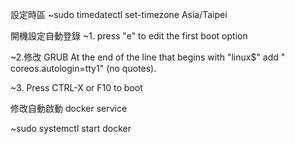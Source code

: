 設定時區
~sudo timedatectl set-timezone Asia/Taipei

開機設定自動登錄
~1. press "e" to edit the first boot option

~2.修改 GRUB
    At the end of the line that begins with "linux$" add " coreos.autologin=tty1" (no quotes).
    
~3.  Press CTRL-X or F10 to boot    

修改自動啟動 docker  service

~sudo systemctl start docker
